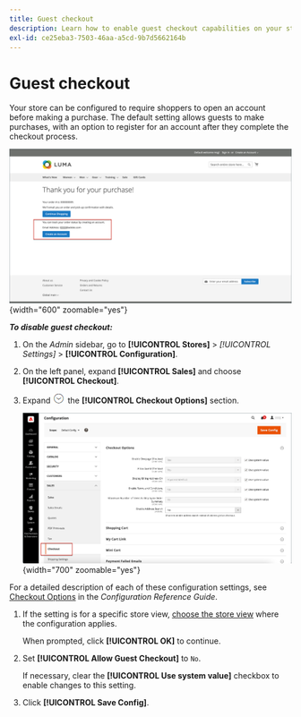 ```yaml
---
title: Guest checkout
description: Learn how to enable guest checkout capabilities on your store.
exl-id: ce25eba3-7503-46aa-a5cd-9b7d5662164b
---
```

# Guest checkout

Your store can be configured to require shoppers to open an account before making a purchase. The default setting allows guests to make purchases, with an option to register for an account after they complete the checkout process.

![Luma store displays Check Out as Guest](./assets/storefront-checkout-as-guest.png){width="600" zoomable="yes"}

**_To disable guest checkout:_**

1. On the _Admin_ sidebar, go to **[!UICONTROL Stores]** > _[!UICONTROL Settings]_ > **[!UICONTROL Configuration]**.

1. On the left panel, expand **[!UICONTROL Sales]** and choose **[!UICONTROL Checkout]**.

1. Expand ![Expansion selector](../assets/icon-display-expand.png) the **[!UICONTROL Checkout Options]** section.

   ![Checkout options expanded on the configuration page](./assets/checkout-checkout-options.png){width="700" zoomable="yes"}

  For a detailed description of each of these configuration settings, see [Checkout Options](../configuration-reference/sales/checkout.md#checkout-options) in the _Configuration Reference Guide_.

1. If the setting is for a specific store view, [choose the store view](../configuration-reference/scope-change.md#set-the-scope) where the configuration applies.

   When prompted, click **[!UICONTROL OK]** to continue.

1. Set **[!UICONTROL Allow Guest Checkout]** to `No`.

   If necessary, clear the **[!UICONTROL Use system value]** checkbox to enable changes to this setting.

1. Click **[!UICONTROL Save Config]**.
